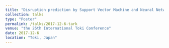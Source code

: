 ```yaml
---
title: "Disruption prediction by Support Vector Machine and Neural Network with Exhaustive Search"
collection: talks
type: "Poster"
permalink: /talks/2017-12-6-tark
venue: "the 26th International Toki Conference"
date: 2017-12-6
location: "Toki, Japan"
---
```

